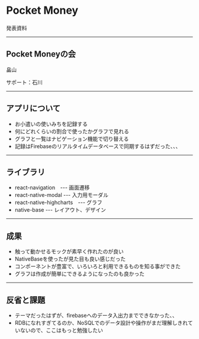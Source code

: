 # Pocket Money　
発表資料

---
## Pocket Moneyの会
畠山

サポート：石川

---
## アプリについて
* お小遣いの使いみちを記録する
* 何にどれくらいの割合で使ったかグラフで見れる
* グラフと一覧はナビゲーション機能で切り替える
* 記録はFirebaseのリアルタイムデータベースで同期するはずだった、、、

---
## ライブラリ
* react-navigation　--- 画面遷移
* react-native-modal --- 入力用モーダル
* react-native-highcharts　--- グラフ
* native-base --- レイアウト、デザイン

---
## 成果
* 触って動かせるモックが素早く作れたのが良い
* NativeBaseを使ったが見た目も良い感じだった
* コンポーネントが豊富で、いろいろと利用できるものを知る事ができた
* グラフは作成が簡単にできるようになったのも良かった

---
## 反省と課題
* テーマだったはずが、firebaseへのデータ入出力までできなかった、、
* RDBになれすぎてるのか、NoSQLでのデータ設計や操作がまだ理解しきれていないので、ここはもっと勉強したい
